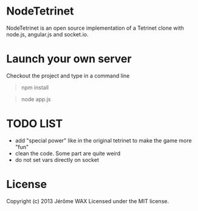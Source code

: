 NodeTetrinet
============

NodeTetrinet is an open source implementation of a Tetrinet clone with node.js, angular.js and socket.io.

# Launch your own server

Checkout the project and type in a command line
>npm install

>node app.js

# TODO LIST

* add "special power" like in the original tetrinet to make the game more "fun"
* clean the code. Some part are quite weird
* do not set vars directly on socket

# License
Copyright (c) 2013 Jérôme WAX
Licensed under the MIT license.